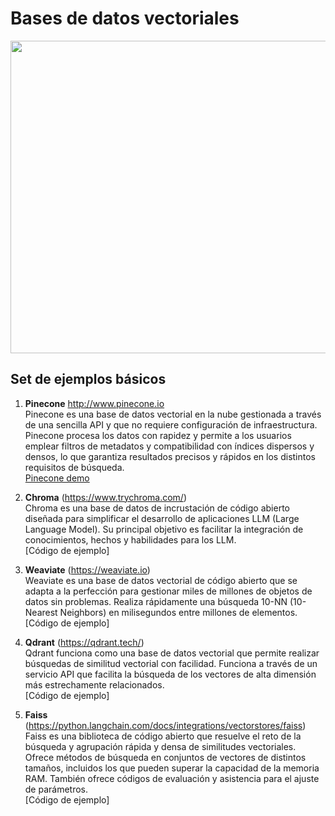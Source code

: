 # Bases de datos vectoriales

<img src="https://thedataquarry.com/posts/vector-db-4/vector-db-hosting-2.png" width=800 height=500>
  

## Set de ejemplos básicos  

1. **Pinecone** http://www.pinecone.io  
Pinecone es una base de datos vectorial en la nube gestionada a través de una sencilla API y que no requiere configuración de infraestructura.
Pinecone procesa los datos con rapidez y permite a los usuarios emplear filtros de metadatos y compatibilidad con índices dispersos y densos, lo que garantiza resultados precisos y rápidos en los distintos requisitos de búsqueda.  
[Pinecone demo](PineconeDemo_VectorDatabases.ipynb)  

2. **Chroma** (https://www.trychroma.com/)  
Chroma es una base de datos de incrustación de código abierto diseñada para simplificar el desarrollo de aplicaciones LLM (Large Language Model).  Su principal objetivo es facilitar la integración de conocimientos, hechos y habilidades para los LLM.  
[Código de ejemplo]  

3. **Weaviate** (https://weaviate.io)  
Weaviate es una base de datos vectorial de código abierto que se adapta a la perfección para gestionar miles de millones de objetos de datos sin problemas.  Realiza rápidamente una búsqueda 10-NN (10-Nearest Neighbors) en milisegundos entre millones de elementos.  
[Código de ejemplo]  

4. **Qdrant** (https://qdrant.tech/)  
Qdrant funciona como una base de datos vectorial que permite realizar búsquedas de similitud vectorial con facilidad. Funciona a través de un servicio API que facilita la búsqueda de los vectores de alta dimensión más estrechamente relacionados.    
[Código de ejemplo]  

5. **Faiss** (https://python.langchain.com/docs/integrations/vectorstores/faiss)  
Faiss es una biblioteca de código abierto que resuelve el reto de la búsqueda y agrupación rápida y densa de similitudes vectoriales. Ofrece métodos de búsqueda en conjuntos de vectores de distintos tamaños, incluidos los que pueden superar la capacidad de la memoria RAM. También ofrece códigos de evaluación y asistencia para el ajuste de parámetros.  
[Código de ejemplo]

